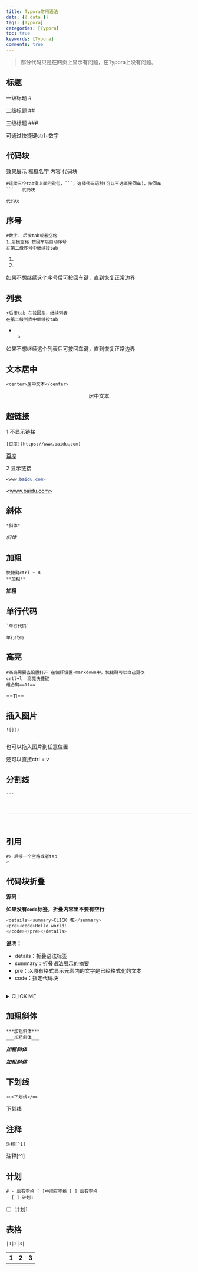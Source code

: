 ```yaml
---
title: Typora常用语法
data: {{ data }}
tags: [Typora]
categories: [Typora]
toc: true
keywords: [Typora]
comments: true
---
```


> 部分代码只是在网页上显示有问题，在Typora上没有问题。

## 标题

一级标题 #

二级标题 ##

三级标题 ###

可通过快捷键ctrl+数字

## 代码块

效果展示 框框名字   内容 代码块

<!-- more -->

```
#连续三个tab键上面的键位，```，选择代码语种(可以不选直接回车)，按回车
```   代码块
```

```
代码块
```

## 序号

```
#数字. 后按tab或者空格
1.后接空格 按回车后自动序号
在第二级序号中继续按tab
```

1. 
2. 

如果不想继续这个序号后可按回车键，直到恢复正常边界

## 列表

```
+后接tab 在按回车，继续列表
在第二级列表中继续按tab
```

+ 
  + 


如果不想继续这个列表后可按回车键，直到恢复正常边界

## 文本居中

	<center>居中文本</center>

<center>居中文本</center>

## 超链接

1 不显示链接

```
[百度](https://www.baidu.com)
```

[百度](https://www.baidu.com)

2 显示链接

```css
<www.baidu.com>
```

<www.baidu.com>

## 斜体

```
*斜体*
```

*斜体*

## 加粗 

```
快捷键ctrl + B
**加粗**
```

**加粗**

## 单行代码

```
`单行代码`
```

`单行代码`

## 高亮	

``` 
#高亮需要去设置打开 在偏好设置-markdown中，快捷键可以自己更改
crtl+l  高亮快捷键
组合键==11==
```

==11==

## 插入图片

```
![]()
```

![]()

也可以拖入图片到任意位置

还可以直接ctrl + v

## 分割线

```
---
```

<br>

---

<br>

## 引用

```
#> 后接一个空格或者tab
> 
```

> 

##  代码块折叠

**源码：**

**如果没有`code`标签，折叠内容里不要有空行**

```cpp
<details><summary>CLICK ME</summary>
<pre><code>Hello world!
</code></pre></details>
```

**说明：**

- details：折叠语法标签
- summary：折叠语法展示的摘要
- pre：以原有格式显示元素内的文字是已经格式化的文本
- code：指定代码块

<br>

<details><summary>CLICK ME</summary>
<pre><code>Hello world!
</code></pre></details>

## 加粗斜体

```
***加粗斜体***
___加粗斜体___
```

___加粗斜体___

***加粗斜体***

## 下划线

```
<u>下划线</u>
```

<u>下划线</u>

## 注释

```
注释[^1]
```

注释[^1]

## 计划

```
# - 后有空格 [ ]中间有空格 [ ] 后有空格
- [ ] 计划1
```

- [ ] 计划1

## 表格

```
|1|2|3|
```

| 1    | 2    | 3    |
| ---- | ---- | ---- |
|      |      |      |

